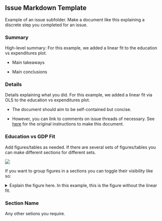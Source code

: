 Issue Markdown Template
-----------------------

Example of an issue subfolder. Make a document like this explaining a discrete step you completed for an issue.

### Summary

High-level summary: For this example, we added a linear fit to the education vs expenditures plot.

- Main takeaways

- Main conclusions

### Details

Details explaining what you did.  For this example, we added a linear fit via OLS to the education vs expenditures plot.

- The document should aim to be self-contained but concise.

- However, you can link to comments on issue threads of necessary. See [here](https://github.com/JMSLab/Template/pull/20#issuecomment-774052883) for the original instructions to make this document.

### Education vs GDP Fit

Add figures/tables as needed. If there are several sets of figures/tables you can make different sections  for different sets.

![](gdp_educ_fit.png)

If you want to group figures in a sections you can toggle their visibility like so:

<details>
<summary> Explain the figure here. In this example, this is the figure without the linear fit. </summary>

<p>

![](gdp_educ.png)
</p>
</details>

### Section Name

Any other setions you require.
